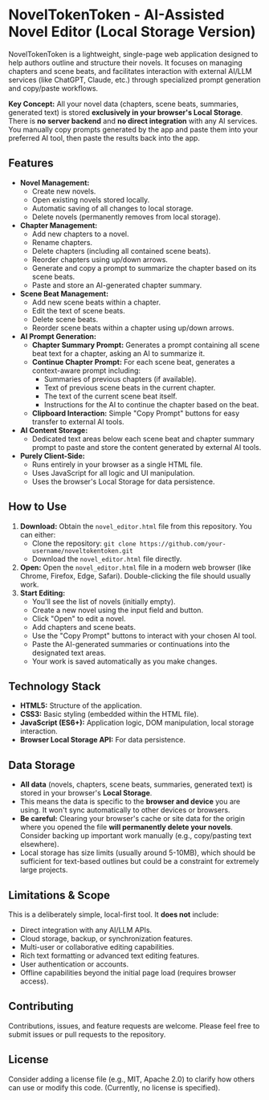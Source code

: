 # NovelTokenToken - AI-Assisted Novel Editor (Local Storage Version)

NovelTokenToken is a lightweight, single-page web application designed to help authors outline and structure their novels. It focuses on managing chapters and scene beats, and facilitates interaction with external AI/LLM services (like ChatGPT, Claude, etc.) through specialized prompt generation and copy/paste workflows.

**Key Concept:** All your novel data (chapters, scene beats, summaries, generated text) is stored **exclusively in your browser's Local Storage**. There is **no server backend** and **no direct integration** with any AI services. You manually copy prompts generated by the app and paste them into your preferred AI tool, then paste the results back into the app.

## Features

*   **Novel Management:**
    *   Create new novels.
    *   Open existing novels stored locally.
    *   Automatic saving of all changes to local storage.
    *   Delete novels (permanently removes from local storage).
*   **Chapter Management:**
    *   Add new chapters to a novel.
    *   Rename chapters.
    *   Delete chapters (including all contained scene beats).
    *   Reorder chapters using up/down arrows.
    *   Generate and copy a prompt to summarize the chapter based on its scene beats.
    *   Paste and store an AI-generated chapter summary.
*   **Scene Beat Management:**
    *   Add new scene beats within a chapter.
    *   Edit the text of scene beats.
    *   Delete scene beats.
    *   Reorder scene beats within a chapter using up/down arrows.
*   **AI Prompt Generation:**
    *   **Chapter Summary Prompt:** Generates a prompt containing all scene beat text for a chapter, asking an AI to summarize it.
    *   **Continue Chapter Prompt:** For each scene beat, generates a context-aware prompt including:
        *   Summaries of previous chapters (if available).
        *   Text of previous scene beats in the current chapter.
        *   The text of the current scene beat itself.
        *   Instructions for the AI to continue the chapter based on the beat.
    *   **Clipboard Interaction:** Simple "Copy Prompt" buttons for easy transfer to external AI tools.
*   **AI Content Storage:**
    *   Dedicated text areas below each scene beat and chapter summary prompt to paste and store the content generated by external AI tools.
*   **Purely Client-Side:**
    *   Runs entirely in your browser as a single HTML file.
    *   Uses JavaScript for all logic and UI manipulation.
    *   Uses the browser's Local Storage for data persistence.

## How to Use

1.  **Download:** Obtain the `novel_editor.html` file from this repository. You can either:
    *   Clone the repository: `git clone https://github.com/your-username/noveltokentoken.git`
    *   Download the `novel_editor.html` file directly.
2.  **Open:** Open the `novel_editor.html` file in a modern web browser (like Chrome, Firefox, Edge, Safari). Double-clicking the file should usually work.
3.  **Start Editing:**
    *   You'll see the list of novels (initially empty).
    *   Create a new novel using the input field and button.
    *   Click "Open" to edit a novel.
    *   Add chapters and scene beats.
    *   Use the "Copy Prompt" buttons to interact with your chosen AI tool.
    *   Paste the AI-generated summaries or continuations into the designated text areas.
    *   Your work is saved automatically as you make changes.

## Technology Stack

*   **HTML5:** Structure of the application.
*   **CSS3:** Basic styling (embedded within the HTML file).
*   **JavaScript (ES6+):** Application logic, DOM manipulation, local storage interaction.
*   **Browser Local Storage API:** For data persistence.

## Data Storage

*   **All data** (novels, chapters, scene beats, summaries, generated text) is stored in your browser's **Local Storage**.
*   This means the data is specific to the **browser and device** you are using. It won't sync automatically to other devices or browsers.
*   **Be careful:** Clearing your browser's cache or site data for the origin where you opened the file **will permanently delete your novels**. Consider backing up important work manually (e.g., copy/pasting text elsewhere).
*   Local storage has size limits (usually around 5-10MB), which should be sufficient for text-based outlines but could be a constraint for extremely large projects.

## Limitations & Scope

This is a deliberately simple, local-first tool. It **does not** include:

*   Direct integration with any AI/LLM APIs.
*   Cloud storage, backup, or synchronization features.
*   Multi-user or collaborative editing capabilities.
*   Rich text formatting or advanced text editing features.
*   User authentication or accounts.
*   Offline capabilities beyond the initial page load (requires browser access).

## Contributing

Contributions, issues, and feature requests are welcome. Please feel free to submit issues or pull requests to the repository.

## License

Consider adding a license file (e.g., MIT, Apache 2.0) to clarify how others can use or modify this code. (Currently, no license is specified).